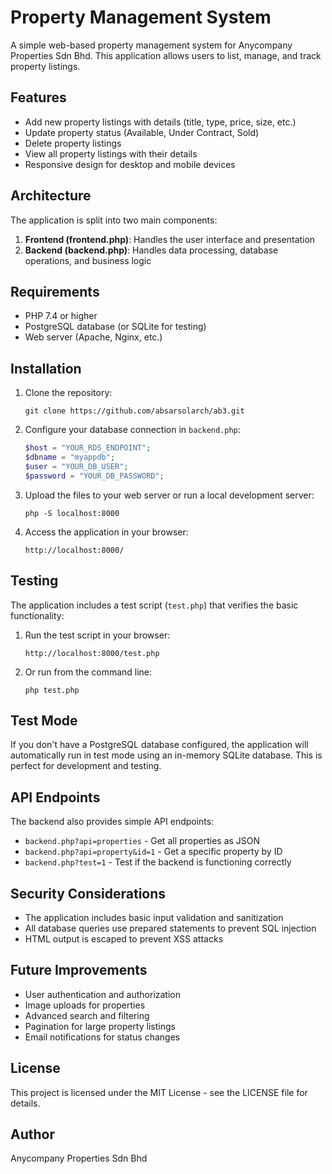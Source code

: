 # Property Management System

A simple web-based property management system for Anycompany Properties Sdn Bhd. This application allows users to list, manage, and track property listings.

## Features

- Add new property listings with details (title, type, price, size, etc.)
- Update property status (Available, Under Contract, Sold)
- Delete property listings
- View all property listings with their details
- Responsive design for desktop and mobile devices

## Architecture

The application is split into two main components:

1. **Frontend (frontend.php)**: Handles the user interface and presentation
2. **Backend (backend.php)**: Handles data processing, database operations, and business logic

## Requirements

- PHP 7.4 or higher
- PostgreSQL database (or SQLite for testing)
- Web server (Apache, Nginx, etc.)

## Installation

1. Clone the repository:
   ```
   git clone https://github.com/absarsolarch/ab3.git
   ```

2. Configure your database connection in `backend.php`:
   ```php
   $host = "YOUR_RDS_ENDPOINT";
   $dbname = "myappdb";
   $user = "YOUR_DB_USER";
   $password = "YOUR_DB_PASSWORD";
   ```

3. Upload the files to your web server or run a local development server:
   ```
   php -S localhost:8000
   ```

4. Access the application in your browser:
   ```
   http://localhost:8000/
   ```

## Testing

The application includes a test script (`test.php`) that verifies the basic functionality:

1. Run the test script in your browser:
   ```
   http://localhost:8000/test.php
   ```

2. Or run from the command line:
   ```
   php test.php
   ```

## Test Mode

If you don't have a PostgreSQL database configured, the application will automatically run in test mode using an in-memory SQLite database. This is perfect for development and testing.

## API Endpoints

The backend also provides simple API endpoints:

- `backend.php?api=properties` - Get all properties as JSON
- `backend.php?api=property&id=1` - Get a specific property by ID
- `backend.php?test=1` - Test if the backend is functioning correctly

## Security Considerations

- The application includes basic input validation and sanitization
- All database queries use prepared statements to prevent SQL injection
- HTML output is escaped to prevent XSS attacks

## Future Improvements

- User authentication and authorization
- Image uploads for properties
- Advanced search and filtering
- Pagination for large property listings
- Email notifications for status changes

## License

This project is licensed under the MIT License - see the LICENSE file for details.

## Author

Anycompany Properties Sdn Bhd

